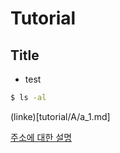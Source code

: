 # Tutorial
## Title
- test
```bash
$ ls -al
```

(linke)[tutorial/A/a_1.md]

[주소에 대한 설명](tutorial/A/a_1.md)

